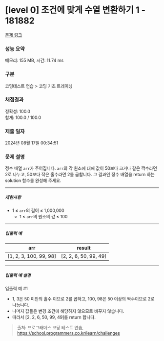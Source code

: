 # [level 0] 조건에 맞게 수열 변환하기 1 - 181882 

[문제 링크](https://school.programmers.co.kr/learn/courses/30/lessons/181882) 

### 성능 요약

메모리: 155 MB, 시간: 11.74 ms

### 구분

코딩테스트 연습 > 코딩 기초 트레이닝

### 채점결과

정확성: 100.0<br/>합계: 100.0 / 100.0

### 제출 일자

2024년 08월 17일 00:34:51

### 문제 설명

<p>정수 배열 <code>arr</code>가 주어집니다. <code>arr</code>의 각 원소에 대해 값이 50보다 크거나 같은 짝수라면 2로 나누고, 50보다 작은 홀수라면 2를 곱합니다. 그 결과인 정수 배열을 return 하는 solution 함수를 완성해 주세요.</p>

<hr>

<h5>제한사항</h5>

<ul>
<li>1 ≤ <code>arr</code>의 길이 ≤ 1,000,000

<ul>
<li>1 ≤ <code>arr</code>의 원소의 값 ≤ 100</li>
</ul></li>
</ul>

<hr>

<h5>입출력 예</h5>
<table class="table">
        <thead><tr>
<th>arr</th>
<th>result</th>
</tr>
</thead>
        <tbody><tr>
<td>[1, 2, 3, 100, 99, 98]</td>
<td>[2, 2, 6, 50, 99, 49]</td>
</tr>
</tbody>
      </table>
<hr>

<h5>입출력 예 설명</h5>

<p>입출력 예 #1</p>

<ul>
<li>1, 3은 50 미만의 홀수 이므로 2를 곱하고, 100, 98은 50 이상의 짝수이므로 2로 나눕니다.</li>
<li>나머지 값들은 변경 조건에 해당하지 않으므로 바꾸지 않습니다.</li>
<li>따라서 [2, 2, 6, 50, 99, 49]를 return 합니다.</li>
</ul>


> 출처: 프로그래머스 코딩 테스트 연습, https://school.programmers.co.kr/learn/challenges
